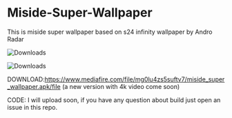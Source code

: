 # Miside-Super-Wallpaper
This is miside super wallpaper based on s24 infinity wallpaper by  Andro Radar

![Downloads](https://img.shields.io/badge/Downloads-270-brightgreen)

![Downloads](https://img.shields.io/badge/Status-Stable-green)

DOWNLOAD:https://www.mediafire.com/file/mg0lu4zs5suftv7/miside_super_wallpaper.apk/file (a new version with 4k video come soon)

CODE: I will upload soon, if you have any question about build just open an issue in this repo.
